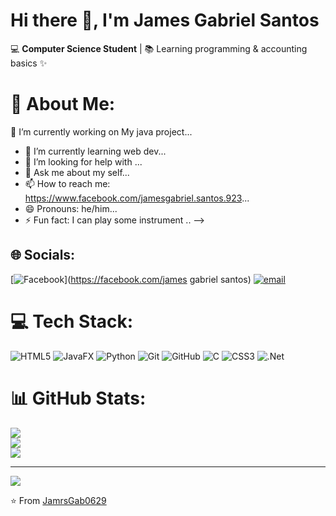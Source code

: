 # Hi there 👋, I'm James Gabriel Santos  

💻 **Computer Science Student** | 📚 Learning programming & accounting basics  ✨

<!--
**JamrsGab0629/JamrsGab0629** is a ✨ _special_ ✨ repository because its `README.md` (this file) appears on your GitHub profile.


-->
# 💫 About Me:

 🔭 I’m currently working on My java project...
- 🌱 I’m currently learning web dev...
- 🤔 I’m looking for help with ...
- 💬 Ask me about my self...
- 📫 How to reach me: https://www.facebook.com/jamesgabriel.santos.923...
- 😄 Pronouns: he/him...
- ⚡ Fun fact: I can play some instrument ..
-->



## 🌐 Socials:
[![Facebook](https://img.shields.io/badge/Facebook-%231877F2.svg?logo=Facebook&logoColor=white)](https://facebook.com/james gabriel santos) [![email](https://img.shields.io/badge/Email-D14836?logo=gmail&logoColor=white)](mailto:jamesgabrielsantos0629@gmail.com) 

# 💻 Tech Stack:
![HTML5](https://img.shields.io/badge/html5-%23E34F26.svg?style=for-the-badge&logo=html5&logoColor=white) ![JavaFX](https://img.shields.io/badge/javafx-%23FF0000.svg?style=for-the-badge&logo=javafx&logoColor=white) ![Python](https://img.shields.io/badge/python-3670A0?style=for-the-badge&logo=python&logoColor=ffdd54) ![Git](https://img.shields.io/badge/git-%23F05033.svg?style=for-the-badge&logo=git&logoColor=white) ![GitHub](https://img.shields.io/badge/github-%23121011.svg?style=for-the-badge&logo=github&logoColor=white) ![C](https://img.shields.io/badge/c-%2300599C.svg?style=for-the-badge&logo=c&logoColor=white) ![CSS3](https://img.shields.io/badge/css3-%231572B6.svg?style=for-the-badge&logo=css3&logoColor=white) ![.Net](https://img.shields.io/badge/.NET-5C2D91?style=for-the-badge&logo=.net&logoColor=white)
# 📊 GitHub Stats:
![](https://github-readme-stats.vercel.app/api?username=JamrsGab0629&theme=dark&hide_border=false&include_all_commits=true&count_private=true)<br/>
![](https://nirzak-streak-stats.vercel.app/?user=JamrsGab0629&theme=dark&hide_border=false)<br/>
![](https://github-readme-stats.vercel.app/api/top-langs/?username=JamrsGab0629&theme=dark&hide_border=false&include_all_commits=true&count_private=true&layout=compact)

---
[![](https://visitcount.itsvg.in/api?id=JamrsGab0629&icon=0&color=0)](https://visitcount.itsvg.in)

<!-- Proudly created with GPRM ( https://gprm.itsvg.in ) -->

⭐️ From [JamrsGab0629](https://github.com/JamrsGab0629)

<!-- Proudly created with GPRM ( https://gprm.itsvg.in ) -->

<!-- Proudly created with GPRM ( https://gprm.itsvg.in ) -->
